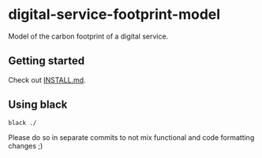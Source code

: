 # digital-service-footprint-model

Model of the carbon footprint of a digital service.

## Getting started

Check out [INSTALL.md](./INSTALL.md).

## Using black

```
black ./
```

Please do so in separate commits to not mix functional and code formatting changes ;)